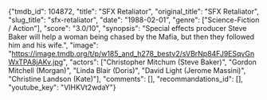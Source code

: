 {"tmdb_id": 104872, "title": "SFX Retaliator", "original_title": "SFX Retaliator", "slug_title": "sfx-retaliator", "date": "1988-02-01", "genre": ["Science-Fiction / Action"], "score": "3.0/10", "synopsis": "Special effects producer Steve Baker will help a woman being chased by the Mafia, but then they followed him and his wife.", "image": "https://image.tmdb.org/t/p/w185_and_h278_bestv2/sVBrNp84FJ9ESqvGnWxTPA8jAKv.jpg", "actors": ["Christopher Mitchum (Steve Baker)", "Gordon Mitchell (Morgan)", "Linda Blair (Doris)", "David Light (Jerome Massini)", "Christine Landson (Kate)"], "comments": [], "recommandations_id": [], "youtube_key": "VIHKVt2wdaY"}